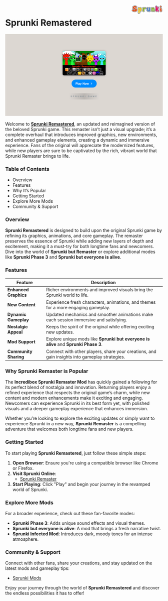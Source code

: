 <img align="right" width="100px" src="./assets/sprunki-logo.png" alt="Sprunki Online Logo">

# Sprunki Remastered

<p align="center">
    <a href="https://sprunkionline.com/remastered">
        <img src="./assets/play.png" alt="Sprunki Remastered Game" width="800">
    </a>
</p>

Welcome to **[Sprunki Remastered](https://sprunkionline.com/remastered)**, an updated and reimagined version of the beloved Sprunki game. This remaster isn’t just a visual upgrade; it’s a complete overhaul that introduces improved graphics, new environments, and enhanced gameplay elements, creating a dynamic and immersive experience. Fans of the original will appreciate the modernized features, while new players are sure to be captivated by the rich, vibrant world that Sprunki Remaster brings to life.

### Table of Contents
- Overview
- Features
- Why It’s Popular
- Getting Started
- Explore More Mods
- Community & Support

### Overview

**Sprunki Remastered** is designed to build upon the original Sprunki game by refining its graphics, animations, and core gameplay. The remaster preserves the essence of Sprunki while adding new layers of depth and excitement, making it a must-try for both longtime fans and newcomers. Dive into the world of **Sprunki but Remaster** or explore additional modes like **Sprunki Phase 3** and **Sprunki but everyone is alive**.

### Features

| Feature               | Description                                                                                   |
|-----------------------|-----------------------------------------------------------------------------------------------|
| **Enhanced Graphics** | Richer environments and improved visuals bring the Sprunki world to life.                     |
| **New Content**       | Experience fresh characters, animations, and themes for a more engaging gameplay.             |
| **Dynamic Gameplay**  | Updated mechanics and smoother animations make each session immersive and satisfying.         |
| **Nostalgic Appeal**  | Keeps the spirit of the original while offering exciting new updates.                         |
| **Mod Support**       | Explore unique mods like **Sprunki but everyone is alive** and **Sprunki Phase 3**.           |
| **Community Sharing** | Connect with other players, share your creations, and gain insights into gameplay strategies. |

### Why Sprunki Remaster is Popular

The **Incredibox Sprunki Remaster Mod** has quickly gained a following for its perfect blend of nostalgia and innovation. Returning players enjoy a refined experience that respects the original game’s charm, while new content and modern enhancements make it exciting and engaging. Newcomers can experience Sprunki in its best form yet, with polished visuals and a deeper gameplay experience that enhances immersion.

Whether you’re looking to explore the exciting updates or simply want to experience Sprunki in a new way, **Sprunki Remaster** is a compelling adventure that welcomes both longtime fans and new players.

### Getting Started

To start playing **Sprunki Remastered**, just follow these simple steps:

1. **Open Browser**: Ensure you're using a compatible browser like Chrome or Firefox.
2. **Visit Sprunki Online**:
    - [Sprunki Remaster](https://sprunkionline.com/remastered)
3. **Start Playing**: Click "Play" and begin your journey in the revamped world of Sprunki.

### Explore More Mods

For a broader experience, check out these fan-favorite modes:

- **Sprunki Phase 3**: Adds unique sound effects and visual themes.
- **Sprunki but everyone is alive**: A mod that brings a fresh narrative twist.
- **Sprunki Infected Mod**: Introduces dark, moody tones for an intense atmosphere.

### Community & Support

Connect with other fans, share your creations, and stay updated on the latest mods and gameplay tips:

- [Sprunki Mods](https://sprunkionline.com/category/sprunki-mods)

Enjoy your journey through the world of **Sprunki Remastered** and discover the endless possibilities it has to offer!
